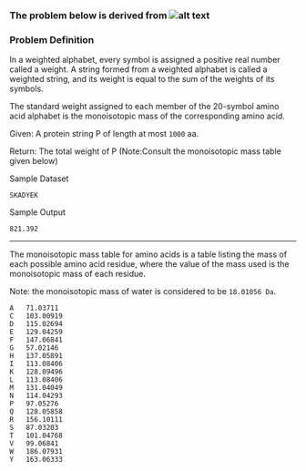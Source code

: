 ### The problem below is derived from ![alt text][Rosalind]

[Rosalind]: http://rosalind.info/static/img/logo.png?v=1526042457 "Rosalind"

### Problem Definition

In a weighted alphabet, every symbol is assigned a positive real number called a weight. A string formed from a weighted alphabet is called a weighted string, and its weight is equal to the sum of the weights of its symbols.

The standard weight assigned to each member of the 20-symbol amino acid alphabet is the monoisotopic mass of the corresponding amino acid.

Given: A protein string P of length at most `1000` aa.

Return: The total weight of P (Note:Consult the monoisotopic mass table given below)

Sample Dataset

```
SKADYEK
```

Sample Output
```
821.392
```

-----------------

The monoisotopic mass table for amino acids is a table listing the mass of each possible amino acid residue, where the value of the mass used is the monoisotopic mass of each residue.

Note: the monoisotopic mass of water is considered to be `18.01056 Da`.
```
A   71.03711
C   103.00919
D   115.02694
E   129.04259
F   147.06841
G   57.02146
H   137.05891
I   113.08406
K   128.09496
L   113.08406
M   131.04049
N   114.04293
P   97.05276
Q   128.05858
R   156.10111
S   87.03203
T   101.04768
V   99.06841
W   186.07931
Y   163.06333 
```
